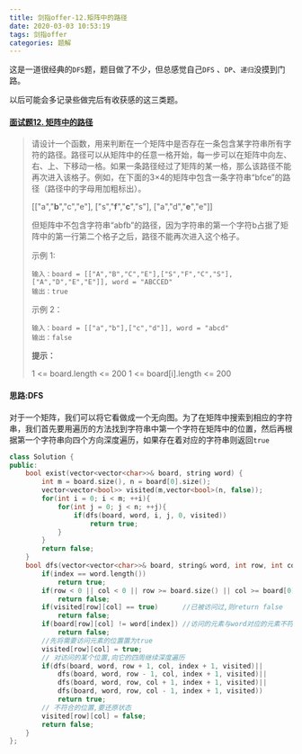 ```yaml
---
title: 剑指offer-12.矩阵中的路径
date: 2020-03-03 10:53:19
tags: 剑指offer
categories: 题解
---
```


这是一道很经典的`DFS`题，题目做了不少，但总感觉自己`DFS` 、`DP`、`递归`没摸到门路。

以后可能会多记录些做完后有收获感的这三类题。

<!--more-->

#### [面试题12. 矩阵中的路径](https://leetcode-cn.com/problems/ju-zhen-zhong-de-lu-jing-lcof/)

> 请设计一个函数，用来判断在一个矩阵中是否存在一条包含某字符串所有字符的路径。路径可以从矩阵中的任意一格开始，每一步可以在矩阵中向左、右、上、下移动一格。如果一条路径经过了矩阵的某一格，那么该路径不能再次进入该格子。例如，在下面的3×4的矩阵中包含一条字符串“bfce”的路径（路径中的字母用加粗标出）。
>
> [["a","**b**","c","e"],
> ["s","**f**","**c**","s"],
> ["a","d","**e**","e"]]
>
> 但矩阵中不包含字符串“abfb”的路径，因为字符串的第一个字符b占据了矩阵中的第一行第二个格子之后，路径不能再次进入这个格子。
>
> 示例 1:
>
> ```
> 输入：board = [["A","B","C","E"],["S","F","C","S"],["A","D","E","E"]], word = "ABCCED"
> 输出：true
> ```
>
> 示例 2：
>
> ```
> 输入：board = [["a","b"],["c","d"]], word = "abcd"
> 输出：false
> ```
>
>
> **提示：**
>
> 1 <= board.length <= 200
> 1 <= board[i].length <= 200

#### 思路:DFS

对于一个矩阵，我们可以将它看做成一个无向图。为了在矩阵中搜索到相应的字符串，我们首先要用遍历的方法找到字符串中第一个字符在矩阵中的位置，然后再根据第一个字符串向四个方向深度遍历，如果存在着对应的字符串则返回`true`

```C++
class Solution {
public:
    bool exist(vector<vector<char>>& board, string word) {
        int m = board.size(), n = board[0].size();
        vector<vector<bool>> visited(m,vector<bool>(n, false));
        for(int i = 0; i < m; ++i){
            for(int j = 0; j < n; ++j){
                if(dfs(board, word, i, j, 0, visited))
                    return true;
            }
        }
        return false;
    }
    bool dfs(vector<vector<char>>& board, string& word, int row, int col, int index, vector<vector<bool>>& visited){
        if(index == word.length())
            return true;
        if(row < 0 || col < 0 || row >= board.size() || col >= board[0].size())
            return false;
        if(visited[row][col] == true)      //已被访问过,则return false
            return false;
        if(board[row][col] != word[index]) //访问的元素与word对应的元素不符
            return false;
        //先将需要访问元素的位置置为true
        visited[row][col] = true;
        // 对访问的某个位置,向它的四周继续深度遍历
        if(dfs(board, word, row + 1, col, index + 1, visited)||
            dfs(board, word, row - 1, col, index + 1, visited)||
            dfs(board, word, row, col + 1, index + 1, visited)||
            dfs(board, word, row, col - 1, index + 1, visited))
            return true;
        // 不符合的位置,要还原状态
        visited[row][col] = false;
        return false;
    }
};
```



